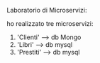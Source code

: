 Laboratorio di Microservizi:

ho realizzato tre microservizi:

1. 'Clienti' --> db Mongo
2. 'Libri' --> db mysql
3. 'Prestiti' --> db mysql
